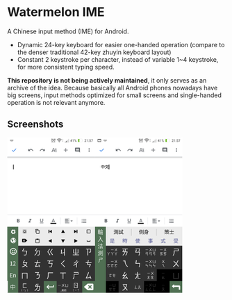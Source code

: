 # Watermelon IME

A Chinese input method (IME) for Android.

* Dynamic 24-key keyboard for easier one-handed operation (compare to the denser traditional 42-key zhuyin keyboard layout)
* Constant 2 keystroke per character, instead of variable 1~4 keystroke, for more consistent typing speed.

**This repository is not being actively maintained**, it only serves as an archive of the idea. Because basically all Android phones nowadays have  big screens, input methods optimized for small screens and single-handed operation is not relevant anymore. 

## Screenshots

<img src="screenshot/a.png" style="width: 40%; display: inline;"><img src="screenshot/b.png" style="width: 40%; display: inline;">

